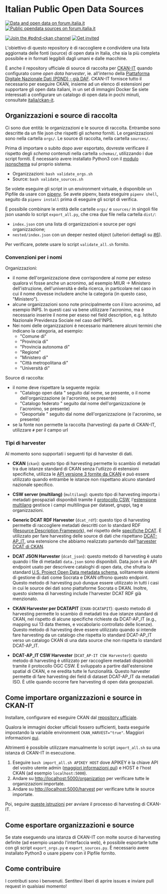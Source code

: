 # Italian Public Open Data Sources

[![Data and open data on forum.italia.it](https://img.shields.io/badge/Forum-Dati%20e%20open%20data-blue.svg)](https://forum.italia.it/c/dati)
[![Public opendata sources on forum.italia.it](https://img.shields.io/badge/Thread-Verso%20l%27elenco%20completo%20dei%20portali%20open%20data%20delle%20PA-blue.svg)](https://forum.italia.it/t/verso-lelenco-completo-dei-portali-open-data-delle-pa/12038)

[![Join the #pdnd-ckan channel](https://img.shields.io/badge/Slack%20channel-%23pdnd--ckan-blue.svg?logo=slack)](https://developersitalia.slack.com/messages/CMX9ZDPK3)
[![Get invited](https://slack.developers.italia.it/badge.svg)](https://slack.developers.italia.it/)

L'obiettivo di questo repository è di raccogliere e condividere una lista aggiornata delle fonti (source) di open data in Italia, che sia la più completa possibile e in formati leggibili dagli umani e dalle macchine.

È anche il repository ufficiale di source di raccolta per  [CKAN-IT](https://github.com/italia/ckan-it) quando configurato come _open data harvester_,
ie. all'interno della [Piattaforma Digitale Nazionale Dati (PDND) - già DAF](https://pdnd.italia.it/).
CKAN-IT fornisce tutto il necessario per eseguire CKAN, insieme ad un elenco di estensioni per supportare gli open data italiani, in un set di immagini Docker
Se siete interessati a configurare un catalogo di open data in pochi minuti, consultate [italia/ckan-it](https://github.com/italia/ckan-it).

## Organizzazioni e source di raccolta

Ci sono due entità: le organizzazioni e le source di raccolta. Entrambe sono descritte da un file json che rispetti gli _schema_ forniti.
Le organizzazioni sono nella cartella `orgs/`. Le source di raccolta, nella cartella `sources/`.

Prima di importare o subito dopo aver esportato, dovreste verificare il rispetto degli _schema_ contenuti nella cartella  `schemas/`, utilizzando i due script forniti.
È necessario avere installato Python3 con il [modulo jsonschema](https://pypi.org/project/jsonschema/) sul proprio sistema.

* Organizzazioni: `bash validate_orgs.sh`
* Source: `bash validate_sources.sh`

Se volete eseguire gli script in un environment virtuale, è disponibile un Pipfile da usare con [pipenv](https://pipenv.kennethreitz.org/en/latest/).
Se avete pipenv, basta eseguire `pipenv shell`, seguito da `pipenv install` prima di eseguire gli script di verifica.

È possibile combinare le entità delle cartelle `orgs/` e `sources/` in singoli file json usando lo script `export_all.py`, che crea due file nella cartella `dist/`:

* `index.json` con una lista di organizzazioni e source per ogni organizzazione;
* `nested/index.json` con un deeper nested object (ulteriori dettagli su [#6](https://github.com/italia/public-opendata-sources/issues/6)).

Per verificare, potete usare lo script `validate_all.sh` fornito.

### Convenzioni per i nomi

Organizzazioni:

* il nome dell'organizzazione deve corrispondere al nome per esteso qualora vi fosse anche un acronimo, ad esempio MIUR -> Ministero dell'istruzione, dell'università e della ricerca, in particolare nel caso in cui il nome dovesse includere anche la categoria (in questo caso, "Ministero").
* alcune organizzazioni sono note principalmente con il loro acronimo, ad esempio INPS. In questi casi va bene utilizzare l'acronimo, ma è necessario inserire il nome per eseso nel field description, e.g. Istituto Nazionale Previdenza Sociale nel caso dell'INPS.
* Nei nomi delle organizzazioni è necessario mantenere alcuni termini che indicano la categoria, ad esempio:
  * "Comune di"
  * "Provincia di"
  * "Provincia autonoma di"
  * "Regione"
  * "Ministero di"
  * "Città metropolitana di"
  * "Università di"

Source di raccolta:

* il nome deve rispettare la seguente regola:
  * "Catalogo open data " seguito dal nome, se presente, o il nome dell'organizzazione (e l'acronimo, se presente)
  * "Catalogo federato " seguito dal nome dell'organizzazione (e l'acronimo, se presente)
  * "Geoportale " seguito dal nome dell'organizzazione (e l'acronimo, se presente)
* se la fonte non permette la raccolta (harvesting) da parte di CKAN-IT, utilizzare `#` per il campo url

### Tipi di harvester

Al momento sono supportati i seguenti tipi di harvester di dati.

* **CKAN** (`ckan`): questo tipo di harvesting permette lo scambio di metadati tra due istanze standard di CKAN senza l'utlizzo di estensioni specifiche, utilizza le [API versione 3 fornite da CKAN](https://docs.ckan.org/en/2.6/api/index.html) e può essere utilizzato quando entrambe le istanze non rispettano alcuno standard nazionale specifico.

* **CSW server (multilang)** (`multilang`): questo tipo di harvesting importa i metadati geospaziali disponibili tramite il [protocollo CSW](https://en.wikipedia.org/wiki/Catalogue_Service_for_the_Web), l'[estensione multilang](https://github.com/italia/ckanext-multilang) gestisce i campi multilingua per dataset, gruppi, tag e organizzazioni.

* **Generic DCAT RDF Harvester** (`dcat_rdf`): questo tipo di harvesting permette di raccogliere metadati descritti con lo standard RDF ([Resource Description Framework](https://en.wikipedia.org/wiki/Resource_Description_Framework)), nel rispetto delle [specifiche DCAT](https://www.w3.org/TR/2018/WD-vocab-dcat-2-20180508/). È utilizzato per fare harvesting delle source di dati che rispettano  [DCAT-AP_IT](https://docs.italia.it/italia/daf/linee-guida-cataloghi-dati-dcat-ap-it/it/stabile/dcat-ap_it.html), una estensione che abbiamo realizzato partendo dall'[harvester DCAT di CKAN](https://github.com/ckan/ckanext-dcat).

* **DCAT JSON Harvester** (`dcat_json`): questo metodo di harvesting è usato quando i file di metadati `data.json` sono disponibili. Data.json è un API endpoint usato per descrivere cataloghi di open data, che sfrutta lo standard [U.S. Project Open Data metadata schema](https://project-open-data.cio.gov/v1.1/schema/), solitamente sistemi di gestione di dati come Socrata e DKAN offrono questo endpoint. Questo metodo di harvesting può dunque essere utilizzato in tutti i casi in cui le source dei dati sono piattaforme Socrata o DKAN. Inoltre, questo sistema di harvesting include l'harvester DCAT RDF già menzionato.

* **CKAN Harvester per DCATAPIT** (`CKAN-DCATAPIT`): questo metodo di harvesting permette lo scambio di metadati tra due istanze standard di CKAN, nel rispetto di alcune specifiche richieste da DCAT-AP_IT (e.g., mapping sui 13 data themes, e vocabolario controllato delle licenze). Questo metodo di harvesting deve essere utilizzato quando si intende fare harvesting da un catalogo che rispetta lo standard DCAT-AP_IT verso un catalogo CKAN di una data source che non rispetta lo standard DCAT-AP_IT.


* **DCAT-AP_IT CSW Harvester** (`DCAT_AP-IT CSW Harvester`): questo metodo di harvesting è utilizzato per raccogliere metadati disponibili tramite il protocollo OGC CSW. È sviluppato a partire dall'estensione spatial di CKAN, e ne eredita tutte le funzionalità. Questo harvester permette di fare harvesting dei field di dataset DCAT-AP_IT da metadati ISO. È utile quando occorre fare harvesting di open data geospaziali.

## Come importare organizzazioni e source in CKAN-IT

Installare, configurare ed eseguire CKAN dal [repository ufficiale](https://github.com/italia/ckan-it).

Qualora le immagini docker ufficiali fossero sufficienti, basta eseguirle impostando la variabile environment `CKAN_HARVEST="true"`.
Maggiori informazioni [qui](https://github.com/italia/ckan-it#ckan-it-harvesting-optional).

Altrimenti è possibile utilizzare manualmente lo script `import_all.sh` su una istanza di CKAN-IT in esecuzione.

1. Eseguire `bash import_all.sh APIKEY HOST` dove APIKEY è la chiave API del vostro utente admin ([maggiori informazioni qui](https://docs.ckan.org/en/2.6/api/index.html#authentication-and-api-keys)) e HOST è l'host CKAN (ad esempio `localhost:5000`).
2. Andare su [http://localhost:5000/organization](http://localhost:5000/organization) per verificare tutte le organizzazioni importate.
3. Andare su [http://localhost:5000/harvest](http://localhost:5000/harvest) per verificare tutte le source importate.

Poi, seguire [queste istruzioni](https://github.com/italia/ckan-it#ckan-it-harvesting-optional) per avviare il processo di harvesting di CKAN-IT.

## Come esportare organizzazioni e source

Se state eseguendo una istanza di CKAN-IT con molte source di harvesting definite (ad esempio usando l'interfaccia web), è possibile esportarle tutte con gli script `export_orgs.py` e `export_sources.py`. È necessario avere installato Python3 o usare pipenv con il Pipfile fornito.

## Come contribuire

I contributi sono i benvenuti. Sentitevi liberi di aprire issues e inviare pull request in qualsiasi momento!